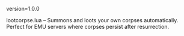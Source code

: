 version=1.0.0

lootcorpse.lua – Summons and loots your own corpses automatically. Perfect for EMU servers where corpses persist after resurrection.
